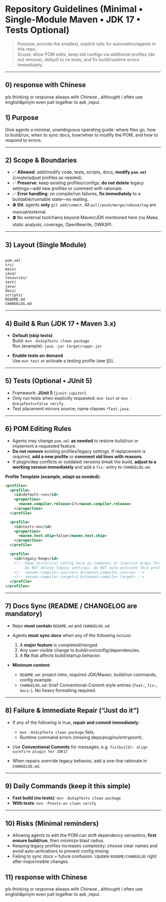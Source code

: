 # Repository Guidelines (Minimal • Single-Module Maven • JDK 17 • Tests Optional)

> Purpose: provide the smallest, explicit rails for automation/agents in this repo.  
> Scope: allow POM edits, keep old configs via additional profiles (do not remove), default to no tests, and fix build/runtime errors immediately.

---

## 0) response with Chinese
  pls thinking or response  always with Chinese , althought i often use english&pinyin even pali together to ask ,input. 
  
  

## 1) Purpose
Give agents a minimal, unambiguous operating guide: where files go, how to build/run, when to sync docs, how/when to modify the POM, and how to respond to errors.

---

## 2) Scope & Boundaries
- ✅ **Allowed**: add/modify code, tests, scripts, docs; **modify `pom.xml`** (create/adjust profiles as needed).
- ✅ **Preserve**: keep existing profiles/configs; **do not delete** legacy settings—add new profiles or comment with rationale.
- ✅ **Error handling**: on compile/run failures, **fix immediately** to a buildable/runnable state—no waiting.
- ⛔ **Git**: agents **only** `git add/commit`. All `pull/push/merge/rebase/tag` are manual/external.
- ⛔ No external toolchains beyond Maven/JDK mentioned here (no Make, static analysis, coverage, OpenRewrite, OWASP).

---

## 3) Layout (Single Module)
```

pom.xml
src/
main/
java/
resources/
test/
java/
docs/
scripts/
README.md
CHANGELOG.md

````

---

## 4) Build & Run (JDK 17 • Maven 3.x)
- **Default (skip tests)**  
  Build: `mvn -DskipTests clean package`  
  Run (example): `java -jar target/<app>.jar`

- **Enable tests on demand**  
  Use `mvn test` or activate a testing profile (see §5).

---

## 5) Tests (Optional • JUnit 5)
- Framework: **JUnit 5** (`junit-jupiter`).
- Only run tests when explicitly requested: `mvn test` or `mvn -DskipTests=false verify`.
- Test placement mirrors source; name classes `*Test.java`.

---

## 6) POM Editing Rules
- Agents may change `pom.xml` **as needed** to restore build/run or implement a requested feature.
- **Do not remove** existing profiles/legacy settings. If replacement is required, **add a new profile** or **comment old lines with reasons**.
- If plugin/dep conflicts or outdated versions break the build, **adjust to a working version immediately** and add a `fix:` entry to `CHANGELOG.md`.

**Profile Template (example, adapt as needed):**
```xml
<profiles>
  <profile>
    <id>default-run</id>
    <properties>
      <maven.compiler.release>17</maven.compiler.release>
    </properties>
  </profile>

  <profile>
    <id>tests-on</id>
    <properties>
      <maven.test.skip>false</maven.test.skip>
    </properties>
  </profile>

  <profile>
    <id>legacy-keep</id>
    <!-- Keep historical config here as comments or inactive props for reference.
         Do NOT delete legacy settings; do NOT auto-activate this profile. -->
    <!-- <maven.compiler.source>1.8</maven.compiler.source> -->
    <!-- <maven.compiler.target>1.8</maven.compiler.target> -->
  </profile>
</profiles>
````

---

## 7) Docs Sync (README / CHANGELOG are mandatory)

* Repo **must contain** `README.md` and `CHANGELOG.md`.
* Agents **must sync docs** when any of the following occurs:

  1. A **major feature** is completed/merged.
  2. Any user-visible change to build/run/config/dependencies.
  3. A **fix** that affects build/startup behavior.
* **Minimum content**:

  * `README.md`: project intro, required JDK/Maven, build/run commands, config example.
  * `CHANGELOG.md`: brief Conventional-Commit-style entries (`feat:`, `fix:`, `docs:`). No heavy formatting required.

---

## 8) Failure & Immediate Repair (“Just do it”)

* If any of the following is true, **repair and commit immediately**:

  * `mvn -DskipTests clean package` fails.
  * Runtime command errors (missing deps/plugins/entrypoint).
* Use **Conventional Commits** for messages, e.g.
  `fix(build): align surefire plugin for JDK17`
* When repairs override legacy behavior, add a one-line rationale in `CHANGELOG.md`.

---

## 9) Daily Commands (keep it this simple)

* **Fast build (no tests)**: `mvn -DskipTests clean package`
* **With tests**: `mvn -Ptests-on clean verify`

---

## 10) Risks (Minimal reminders)

* Allowing agents to edit the POM can shift dependency semantics; **first ensure build/run**, then minimize blast radius.
* Keeping legacy profiles increases complexity; choose clear names and avoid auto-activations to prevent config mixing.
* Failing to sync docs = future confusion. Update `README/CHANGELOG` right after major/visible changes.



## 11) response with Chinese
  pls thinking or response  always with Chinese , althought i often use english&pinyin even pali together to ask ,input. 
  